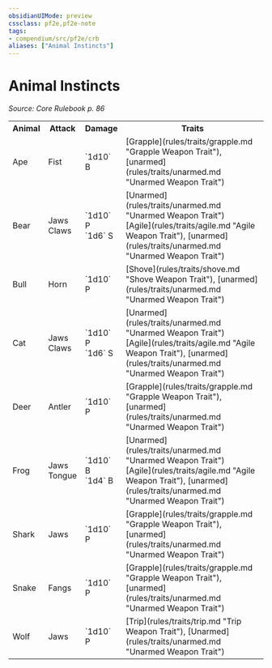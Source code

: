 ```yaml
---
obsidianUIMode: preview
cssclass: pf2e,pf2e-note
tags:
- compendium/src/pf2e/crb
aliases: ["Animal Instincts"]
---
```

# Animal Instincts  
*Source: Core Rulebook p. 86*  

<table>
<tr>
  <th>Animal</th>
  <th>Attack</th>
  <th>Damage</th>
  <th>Traits</th>
</tr>
<tr>
  <td>Ape</td>
  <td>Fist</td>
  <td>`1d10` B</td>
  <td>[Grapple](rules/traits/grapple.md "Grapple Weapon Trait"), [unarmed](rules/traits/unarmed.md "Unarmed Weapon Trait")</td>
</tr>
<tr>
  <td>Bear<br /></td>
  <td>Jaws<br />Claws</td>
  <td>`1d10` P<br />`1d6` S</td>
  <td>[Unarmed](rules/traits/unarmed.md "Unarmed Weapon Trait")<br />[Agile](rules/traits/agile.md "Agile Weapon Trait"), [unarmed](rules/traits/unarmed.md "Unarmed Weapon Trait")</td>
</tr>
<tr>
  <td>Bull</td>
  <td>Horn</td>
  <td>`1d10` P</td>
  <td>[Shove](rules/traits/shove.md "Shove Weapon Trait"), [unarmed](rules/traits/unarmed.md "Unarmed Weapon Trait")</td>
</tr>
<tr>
  <td>Cat<br /></td>
  <td>Jaws<br />Claws</td>
  <td>`1d10` P<br />`1d6` S</td>
  <td>[Unarmed](rules/traits/unarmed.md "Unarmed Weapon Trait")<br />[Agile](rules/traits/agile.md "Agile Weapon Trait"), [unarmed](rules/traits/unarmed.md "Unarmed Weapon Trait")</td>
</tr>
<tr>
  <td>Deer</td>
  <td>Antler</td>
  <td>`1d10` P</td>
  <td>[Grapple](rules/traits/grapple.md "Grapple Weapon Trait"), [unarmed](rules/traits/unarmed.md "Unarmed Weapon Trait")</td>
</tr>
<tr>
  <td>Frog<br /></td>
  <td>Jaws<br />Tongue</td>
  <td>`1d10` B<br />`1d4` B</td>
  <td>[Unarmed](rules/traits/unarmed.md "Unarmed Weapon Trait")<br />[Agile](rules/traits/agile.md "Agile Weapon Trait"), [unarmed](rules/traits/unarmed.md "Unarmed Weapon Trait")</td>
</tr>
<tr>
  <td>Shark</td>
  <td>Jaws</td>
  <td>`1d10` P</td>
  <td>[Grapple](rules/traits/grapple.md "Grapple Weapon Trait"), [unarmed](rules/traits/unarmed.md "Unarmed Weapon Trait")</td>
</tr>
<tr>
  <td>Snake</td>
  <td>Fangs</td>
  <td>`1d10` P</td>
  <td>[Grapple](rules/traits/grapple.md "Grapple Weapon Trait"), [unarmed](rules/traits/unarmed.md "Unarmed Weapon Trait")</td>
</tr>
<tr>
  <td>Wolf</td>
  <td>Jaws</td>
  <td>`1d10` P</td>
  <td>[Trip](rules/traits/trip.md "Trip Weapon Trait"), [Unarmed](rules/traits/unarmed.md "Unarmed Weapon Trait")</td>
</tr>
</table>